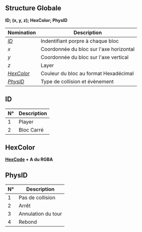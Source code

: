 ## Structure Globale
**ID; (x, y, z); HexColor; PhysID**

Nomination | Description
------------ | -------------
[*ID*](#id) | Indentifiant porpre à chaque bloc
*x* | Coordonnée du bloc sur l'axe horizontal
*y* | Coordonnée du bloc sur l'axe vertical
*z* | Layer
[*HexColor*](#hexcolor) | Couleur du bloc au format Hexadécimal
[*PhysID*](#physid) | Type de collision et évènement

## ID
N° | Description
------------ | -------------
1 | Player
2 | Bloc Carré

## HexColor
**[HexCode](https://html-color-codes.info/Codes-couleur-HTML/) + A du RGBA**

## PhysID
N° | Description
------------ | -------------
1 | Pas de collision
2 | Arrêt
3 | Annulation du tour
4 | Rebond
